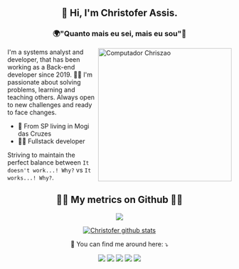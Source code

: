 <h2 align="center"> 
  👋 Hi, I'm <strong>Christofer Assis</strong>.
</h2>

<h3 align="center">🌍"Quanto mais eu sei, mais eu sou"🧠</h3>

<img width="300px" min-width="300px" max-width="300px" align="right" src="https://raw.githubusercontent.com/MicaelliMedeiros/micaellimedeiros/master/image/computer-illustration.png" alt="Computador Chriszao">

<p align="left">
  I'm a systems analyst and developer, that has been working as a Back-end developer since 2019. 👨‍💻
  I'm passionate about solving problems, learning and teaching others. Always open to new challenges and ready to face changes.
</p>

- 📍 From SP living in Mogi das Cruzes
- 👨‍💻 Fullstack developer

<p align="left">
  Striving to maintain the perfect balance between <code>It doesn't work...! Why?</code> vs <code>It works...! Why?</code>.
</p>

<p></p>

<h2 align="center"> 🐱‍👤 My metrics on Github 🐱‍👤</h2>

<p align="center">
  <a href="https://github.com/Chriszao">
    <img src="https://github-readme-stats.vercel.app/api/top-langs/?username=Chriszao&theme=dracula&hide_langs_below=1" />
  </a>
</p>

<p></p>

<p align="center">
  <a href="https://github.com/Chriszao">
    <img src="https://github-readme-stats.vercel.app/api?username=Chriszao&show_icons=true&theme=dracula&line_height=27" alt="Christofer github stats"/>
  </a>
</p>

<p align="center">
  💌 You can find me around here: ⤵️
</p>

<p align="center">
  <a href="mailto:chris.f.assis18@gmail.com" alt="Gmail">
  <img src="https://img.shields.io/badge/-Gmail-FF0000?style=flat-square&labelColor=FF0000&logo=gmail&logoColor=white&link=LINK-DO-SEU-EMAIL" /></a>

  <a href="https://www.linkedin.com/in/christofer-assis-963380149/" alt="Linkedin">
  <img src="https://img.shields.io/badge/-Linkedin-0e76a8?style=flat-square&logo=Linkedin&logoColor=white&link=LINK-DO-SEU-LINKEDIN" /></a>

  <a href="https://api.whatsapp.com/send?phone=5511993303722" alt="WhatsApp">
  <img src="https://img.shields.io/badge/-WhatsApp-25d366?style=flat-square&labelColor=25d366&logo=whatsapp&logoColor=white&link=API-DO-SEU-WHATSAPP"/></a>

  <a href="https://www.facebook.com/Christofer.Assis/" alt="Facebook">
  <img src="https://img.shields.io/badge/-Facebook-3b5998?style=flat-square&labelColor=3b5998&logo=facebook&logoColor=white&link=LINK-DO-SEU-FACEBOOK"/></a>

  <a href="https://www.instagram.com/_chriszao_/" alt="Instagram">
  <img src="https://img.shields.io/badge/-Instagram-DF0174?style=flat-square&labelColor=DF0174&logo=instagram&logoColor=white&link=LINK-DO-SEU-INSTAGRAM"/></a>
</p> 
